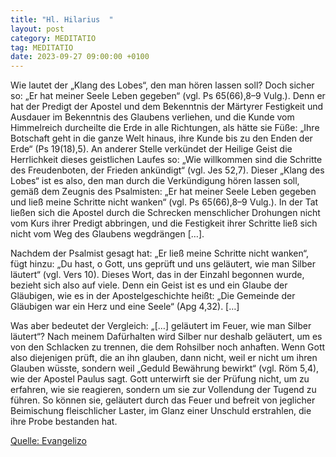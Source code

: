 ```yaml
---
title: "Hl. Hilarius  "
layout: post
category: MEDITATIO
tag: MEDITATIO
date: 2023-09-27 09:00:00 +0100
---
```

Wie lautet der „Klang des Lobes“, den man hören lassen soll? Doch sicher so: „Er hat meiner Seele Leben gegeben“ (vgl. Ps 65(66),8–9 Vulg.). Denn er hat der Predigt der Apostel und dem Bekenntnis der Märtyrer Festigkeit und Ausdauer im Bekenntnis des Glaubens verliehen, und die Kunde vom Himmelreich durcheilte die Erde in alle Richtungen, als hätte sie Füße: „Ihre Botschaft geht in die ganze Welt hinaus, ihre Kunde bis zu den Enden der Erde“ (Ps 19(18),5).<!--more--> An anderer Stelle verkündet der Heilige Geist die Herrlichkeit dieses geistlichen Laufes so: „Wie willkommen sind die Schritte des Freudenboten, der Frieden ankündigt“ (vgl. Jes 52,7). Dieser „Klang des Lobes“ ist es also, den man durch die Verkündigung hören lassen soll, gemäß dem Zeugnis des Psalmisten: „Er hat meiner Seele Leben gegeben und ließ meine Schritte nicht wanken“ (vgl. Ps 65(66),8–9 Vulg.). In der Tat ließen sich die Apostel durch die Schrecken menschlicher Drohungen nicht vom Kurs ihrer Predigt abbringen, und die Festigkeit ihrer Schritte ließ sich nicht vom Weg des Glaubens wegdrängen […].

Nachdem der Psalmist gesagt hat: „Er ließ meine Schritte nicht wanken“, fügt hinzu: „Du hast, o Gott, uns geprüft und uns geläutert, wie man Silber läutert“ (vgl. Vers 10). Dieses Wort, das in der Einzahl begonnen wurde, bezieht sich also auf viele. Denn ein Geist ist es und ein Glaube der Gläubigen, wie es in der Apostelgeschichte heißt: „Die Gemeinde der Gläubigen war ein Herz und eine Seele“ (Apg 4,32). […]

Was aber bedeutet der Vergleich: „[…] geläutert im Feuer, wie man Silber läutert“? Nach meinem Dafürhalten wird Silber nur deshalb geläutert, um es von den Schlacken zu trennen, die dem Rohsilber noch anhaften. Wenn Gott also diejenigen prüft, die an ihn glauben, dann nicht, weil er nicht um ihren Glauben wüsste, sondern weil „Geduld Bewährung bewirkt“ (vgl. Röm 5,4), wie der Apostel Paulus sagt. Gott unterwirft sie der Prüfung nicht, um zu erfahren, wie sie reagieren, sondern um sie zur Vollendung der Tugend zu führen. So können sie, geläutert durch das Feuer und befreit von jeglicher Beimischung fleischlicher Laster, im Glanz einer Unschuld erstrahlen, die ihre Probe bestanden hat.



[Quelle: Evangelizo](https://evangeliumtagfuertag.org/DE/gospel)